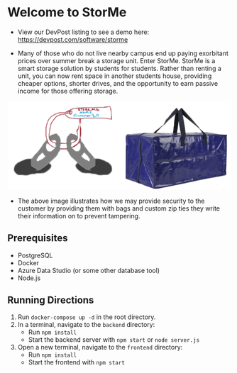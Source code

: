 # Welcome to StorMe

 - View our DevPost listing to see a demo here: https://devpost.com/software/storme

 - Many of those who do not live nearby campus end up paying exorbitant prices over summer break a storage unit. Enter StorMe. StorMe is a smart storage solution by students for students. Rather than renting a unit, you can now rent space in another students house, providing cheaper options, shorter drives, and the opportunity to earn passive income for those offering storage. 

 <img width="911" alt="Screenshot 2024-10-13 at 7 53 48 AM" src="\frontend\public\assets\images\Untitled.png">

 - The above image illustrates how we may provide security to the customer by providing them with bags and custom zip ties they write their information on to prevent tampering.

## Prerequisites
 - PostgreSQL
 - Docker
 - Azure Data Studio (or some other database tool)
 - Node.js
 
## Running Directions
1. Run `docker-compose up -d` in the root directory.
2. In a terminal, navigate to the `backend` directory:
   - Run `npm install`
   - Start the backend server with `npm start` or `node server.js`
3. Open a new terminal, navigate to the `frontend` directory:
   - Run `npm install`
   - Start the frontend with `npm start`
